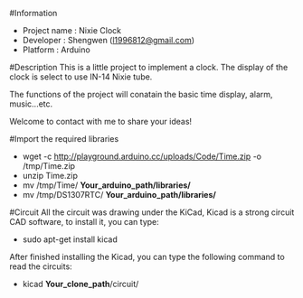 #Information
* Project name : Nixie Clock
* Developer : Shengwen (l1996812@gmail.com)
* Platform : Arduino

#Description
This is a little project to implement a clock.
The display of the clock is select to use IN-14 Nixie tube.

The functions of the project will conatain the basic time display, alarm, music...etc.

Welcome to contact with me to share your ideas!

#Import the required libraries
* wget -c http://playground.arduino.cc/uploads/Code/Time.zip -o /tmp/Time.zip
* unzip Time.zip
* mv /tmp/Time/ **Your_arduino_path/libraries/**
* mv /tmp/DS1307RTC/ **Your_arduino_path/libraries/**

#Circuit
All the circuit was drawing under the KiCad, Kicad is a strong circuit CAD software, to install it, you can type:
* sudo apt-get install kicad

After finished installing the Kicad, you can type the following command to read the circuits:
* kicad **Your_clone_path**/circuit/ 
